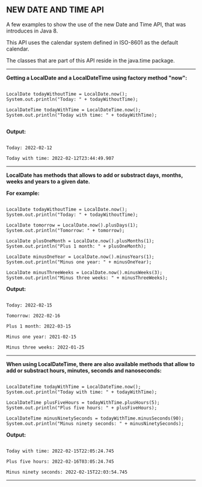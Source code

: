 NEW DATE AND TIME API
------------------------------------------------------------------------------------------------------------------------------------------

A few examples to show the use of the new Date and Time API,
that was introduces in Java 8.

This API uses the calendar system defined in ISO-8601 as the default calendar.

The classes that are part of this API reside in the java.time package.

------------------------------------------------------------------------------------------------------------------------------------------

**Getting a LocalDate and a LocalDateTime using factory method "now":**

```

LocalDate todayWithoutTime = LocalDate.now();
System.out.println("Today: " + todayWithoutTime);

LocalDateTime todayWithTime = LocalDateTime.now();
System.out.println("Today with time: " + todayWithTime);


```

**Output:**

```

Today: 2022-02-12

Today with time: 2022-02-12T23:44:49.907

```

------------------------------------------------------------------------------------------------------------------------------------------

**LocalDate has methods that allows to add or substract days, months, weeks and years to a given date.**


**For example:**

```

LocalDate todayWithoutTime = LocalDate.now();
System.out.println("Today: " + todayWithoutTime);		

LocalDate tomorrow = LocalDate.now().plusDays(1);
System.out.println("Tomorrow: " + tomorrow);

LocalDate plusOneMonth = LocalDate.now().plusMonths(1);
System.out.println("Plus 1 month: " + plusOneMonth);		

LocalDate minusOneYear = LocalDate.now().minusYears(1);
System.out.println("Minus one year: " + minusOneYear);

LocalDate minusThreeWeeks = LocalDate.now().minusWeeks(3);
System.out.println("Minus three weeks: " + minusThreeWeeks);	

```		
		
**Output:**

```

Today: 2022-02-15

Tomorrow: 2022-02-16

Plus 1 month: 2022-03-15

Minus one year: 2021-02-15

Minus three weeks: 2022-01-25

```

------------------------------------------------------------------------------------------------------------------------------------------


**When using LocalDateTime, there are also available methods that allow to add or substract hours, minutes, seconds and nanoseconds:**

```

LocalDateTime todayWithTime = LocalDateTime.now();
System.out.println("Today with time: " + todayWithTime);

LocalDateTime plusFiveHours = todayWithTime.plusHours(5);
System.out.println("Plus five hours: " + plusFiveHours);

LocalDateTime minusNinetySeconds = todayWithTime.minusSeconds(90);
System.out.println("Minus ninety seconds: " + minusNinetySeconds);		

```

**Output:**


```

Today with time: 2022-02-15T22:05:24.745

Plus five hours: 2022-02-16T03:05:24.745

Minus ninety seconds: 2022-02-15T22:03:54.745

```

------------------------------------------------------------------------------------------------------------------------------------------





